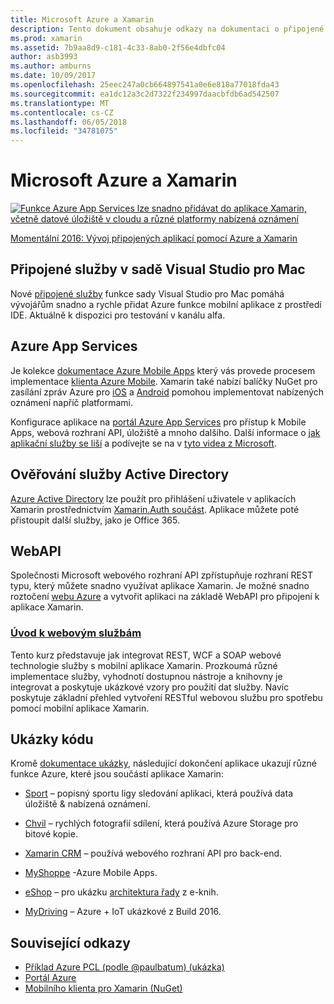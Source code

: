 ```yaml
---
title: Microsoft Azure a Xamarin
description: Tento dokument obsahuje odkazy na dokumentaci o připojené služby v sadě Visual Studio pro Mac, Azure Mobile Apps, ověřování služby Active Directory a WebAPI.
ms.prod: xamarin
ms.assetid: 7b9aa8d9-c181-4c33-8ab0-2f56e4dbfc04
author: asb3993
ms.author: amburns
ms.date: 10/09/2017
ms.openlocfilehash: 25eec247a0cb664897541a0e6e818a77018fda43
ms.sourcegitcommit: ea1dc12a3c2d7322f234997daacbfdb6ad542507
ms.translationtype: MT
ms.contentlocale: cs-CZ
ms.lasthandoff: 06/05/2018
ms.locfileid: "34781075"
---
```

# <a name="microsoft-azure-and-xamarin"></a>Microsoft Azure a Xamarin

[ ![](images/evolve-mikej-azure-sml.png "Funkce Azure App Services lze snadno přidávat do aplikace Xamarin, včetně datové úložiště v cloudu a různé platformy nabízená oznámení")](https://evolve.xamarin.com/session/56ec886fde91c6253c277bc6)

[Momentální 2016: Vývoj připojených aplikací pomocí Azure a Xamarin](https://evolve.xamarin.com/session/56ec886fde91c6253c277bc6)

## <a name="connected-services-in-visual-studio-for-mac"></a>Připojené služby v sadě Visual Studio pro Mac

Nové [připojené služby](connected-services.md) funkce sady Visual Studio pro Mac pomáhá vývojářům snadno a rychle přidat Azure funkce mobilní aplikace z prostředí IDE. Aktuálně k dispozici pro testování v kanálu alfa.

## <a name="azure-app-services"></a>Azure App Services

Je kolekce [dokumentace Azure Mobile Apps](~/cross-platform/data-cloud/mobile-apps.md) který vás provede procesem implementace [klienta Azure Mobile](https://www.nuget.org/packages/Microsoft.Azure.Mobile.Client/).
Xamarin také nabízí balíčky NuGet pro zasílání zpráv Azure pro [iOS](https://www.nuget.org/packages/Xamarin.Azure.NotificationHubs.iOS/) a [Android](https://www.nuget.org/packages/Xamarin.Azure.NotificationHubs.Android/) pomohou implementovat nabízených oznámení napříč platformami.

Konfigurace aplikace na [portál Azure App Services](https://portal.azure.com/) pro přístup k Mobile Apps, webová rozhraní API, úložiště a mnoho dalšího. Další informace o [jak aplikační služby se liší](http://azure.microsoft.com/updates/whats-new-with-azure-app-service/) a podívejte se na v [tyto videa z Microsoft](http://azure.microsoft.com/campaigns/azure-march-announcement/).

## <a name="active-directory-authentication"></a>Ověřování služby Active Directory

[Azure Active Directory](~/cross-platform/data-cloud/active-directory/index.md) lze použít pro přihlášení uživatele v aplikacích Xamarin prostřednictvím [Xamarin.Auth součást](https://www.nuget.org/packages/Xamarin.Auth/).
Aplikace můžete poté přistoupit další služby, jako je Office 365.

## <a name="webapi"></a>WebAPI

Společnosti Microsoft webového rozhraní API zpřístupňuje rozhraní REST typu, který můžete snadno využívat aplikace Xamarin.
Je možné snadno roztočení [webu Azure](https://trywebsites.azurewebsites.net/) a vytvořit aplikaci na základě WebAPI pro připojení k aplikace Xamarin.


###  <a name="introduction-to-web-servicescross-platformdata-cloudweb-servicesindexmd"></a>[Úvod k webovým službám](~/cross-platform/data-cloud/web-services/index.md)

Tento kurz představuje jak integrovat REST, WCF a SOAP webové technologie služby s mobilní aplikace Xamarin. Prozkoumá různé implementace služby, vyhodnotí dostupnou nástroje a knihovny je integrovat a poskytuje ukázkové vzory pro použití dat služby. Navíc poskytuje základní přehled vytvoření RESTful webovou službu pro spotřebu pomocí mobilní aplikace Xamarin.

## <a name="samples"></a>Ukázky kódu

Kromě [dokumentace ukázky](https://github.com/xamarin/mobile-samples/tree/master/Azure), následující dokončení aplikace ukazují různé funkce Azure, které jsou součástí aplikace Xamarin:

- [Sport](https://github.com/xamarin/Sport) – popisný sportu ligy sledování aplikaci, která používá data úložiště & nabízená oznámení.
- [Chvil](https://github.com/pierceboggan/Moments) – rychlých fotografií sdílení, která používá Azure Storage pro bitové kopie.
- [Xamarin CRM](https://github.com/xamarin/app-crm) – používá webového rozhraní API pro back-end.
- [MyShoppe](https://github.com/jamesmontemagno/MyShoppe) -Azure Mobile Apps.

- [eShop](https://github.com/dotnet-architecture/eShopOnContainers) – pro ukázku [architektura řady](https://www.microsoft.com/net/learn/architecture) z e-knih.
- [MyDriving](https://azure.microsoft.com/campaigns/mydriving/) – Azure + IoT ukázkové z Build 2016.


## <a name="related-links"></a>Související odkazy

- [Příklad Azure PCL (podle @paulbatum) (ukázka)](https://github.com/paulbatum/mobile-services-xamarin-pcl)
- [Portál Azure](http://azure.microsoft.com/)
- [Mobilního klienta pro Xamarin (NuGet)](https://www.nuget.org/packages/Microsoft.Azure.Mobile.Client/)
